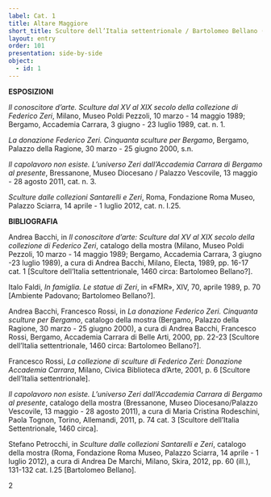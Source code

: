 ```yaml
---
label: Cat. 1
title: Altare Maggiore
short_title: Scultore dell’Italia settentrionale / Bartolomeo Bellano (?), San Girolamo in un paesaggio
layout: entry
order: 101
presentation: side-by-side
object:
  - id: 1
---
```


**ESPOSIZIONI**

*Il conoscitore d’arte. Sculture dal XV al XIX secolo della collezione di Federico Zeri*, Milano, Museo Poldi Pezzoli, 10 marzo - 14 maggio 1989; Bergamo, Accademia Carrara, 3 giugno - 23 luglio 1989, cat. n. 1.

*La donazione Federico Zeri. Cinquanta sculture per Bergamo*, Bergamo, Palazzo della Ragione, 30 marzo - 25 giugno 2000, s.n.

*Il capolavoro non esiste. L’universo Zeri dall’Accademia Carrara di Bergamo al presente*, Bressanone, Museo Diocesano / Palazzo Vescovile, 13 maggio - 28 agosto 2011, cat. n. 3.

*Sculture dalle collezioni Santarelli e Zeri*, Roma, Fondazione Roma Museo, Palazzo Sciarra, 14 aprile - 1 luglio 2012, cat. n. I.25.


**BIBLIOGRAFIA**

Andrea Bacchi, in *Il conoscitore d’arte: Sculture dal XV al XIX secolo della collezione di Federico Zeri*, catalogo della mostra (Milano, Museo Poldi Pezzoli, 10 marzo - 14 maggio 1989; Bergamo, Accademia Carrara, 3 giugno -23 luglio 1989), a cura di Andrea Bacchi, Milano, Electa, 1989, pp. 16-17 cat. 1 [Scultore dell’Italia settentrionale, 1460 circa: Bartolomeo Bellano?].

Italo Faldi, *In famiglia. Le statue di Zeri*, in «FMR», XIV, 70, aprile 1989, p. 70 [Ambiente Padovano; Bartolomeo Bellano?].

Andrea Bacchi, Francesco Rossi, in *La donazione Federico Zeri. Cinquanta sculture per Bergamo*, catalogo della mostra (Bergamo, Palazzo della Ragione, 30 marzo - 25 giugno 2000), a cura di Andrea Bacchi, Francesco Rossi, Bergamo, Accademia Carrara di Belle Arti, 2000, pp. 22-23 [Scultore dell’Italia settentrionale, 1460 circa: Bartolomeo Bellano?].

Francesco Rossi, *La collezione di sculture di Federico Zeri: Donazione Accademia Carrara*, Milano, Civica Biblioteca d’Arte, 2001, p. 6 [Scultore dell’Italia settentrionale].

*Il capolavoro non esiste. L’universo Zeri dall’Accademia Carrara di Bergamo al presente*, catalogo della mostra (Bressanone, Museo Diocesano/Palazzo Vescovile, 13 maggio - 28 agosto 2011), a cura di Maria Cristina Rodeschini, Paola Tognon, Torino, Allemandi, 2011, p. 74 cat. 3 [Scultore dell’Italia Settentrionale, 1460 circa].

Stefano Petrocchi, in *Sculture dalle collezioni Santarelli e Zeri*, catalogo della mostra (<a name="_hlk51580730"></a>Roma, Fondazione Roma Museo, Palazzo Sciarra, 14 aprile - 1 luglio 2012), a cura di Andrea De Marchi, Milano, Skira, 2012, pp. 60 (ill.), 131-132 cat. I.25 [Bartolomeo Bellano].

2

